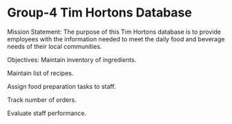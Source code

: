 # Group-4 Tim Hortons Database
Mission Statement:
The purpose of this Tim Hortons database is to provide employees with the information needed to meet the daily food and beverage needs of their local communities.

Objectives:
Maintain inventory of ingredients.

Maintain list of recipes.

Assign food preparation tasks to staff.

Track number of orders.

Evaluate staff performance.
